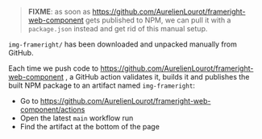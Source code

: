 > **FIXME**: as soon as
> https://github.com/AurelienLourot/frameright-web-component gets published to
> NPM, we can pull it with a `package.json` instead and get rid of this manual
> setup.

`img-frameright/` has been downloaded and unpacked manually from GitHub.

Each time we push code to
https://github.com/AurelienLourot/frameright-web-component , a GitHub action
validates it, builds it and publishes the built NPM package to an artifact
named `img-frameright`:

* Go to https://github.com/AurelienLourot/frameright-web-component/actions
* Open the latest `main` workflow run
* Find the artifact at the bottom of the page
